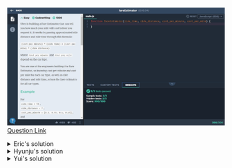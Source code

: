 ![(2019.11.16)fareEstimator](images/(2019.11.16)fareEstimator.jpg)
[Question Link](https://app.codesignal.com/company-challenges/uber/HNQwGHfKAoYsz9KX6)

<details>
<summary>Eric's solution</summary>
<p>

> ```js
> function fareEstimator(ride_time, ride_distance, cost_per_minute, cost_per_mile) {
>    let result = [];
>    for(let i=0; i<cost_per_minute.length; i++){
>        result.push(Number((ride_time * cost_per_minute[i] + ride_distance*cost_per_mile[i]).toFixed(2)));
>    }
>    return result;
>}
> ```
</p>
</details>

<details>
<summary>Hyunju's solution</summary>
<p>

> ```js
> function fareEstimator(ride_time, ride_distance, cost_per_minute, cost_per_mile) {
>    let output = [];
>    for(let i = 0; i < cost_per_minute.length; i++){
>        output.push((cost_per_minute[i]) * (ride_time) + (cost_per_mile[i]) * (ride_distance));
>    }
>    return output;
>}
> ```
</p>
</details>

<details>
<summary>Yui's solution</summary>
<p>
> ```js
>function fareEstimator(ride_time, ride_distance, cost_per_minute, cost_per_mile) {
>    let arr = [];
>    for(let i=0; i<cost_per_minute.length; i++) {
>        arr[i] = parseFloat((ride_time * cost_per_minute[i] + ride_distance * cost_per_mile[i]).toFixed(2));
>    }    
>    return arr;
> ```
</p>
</details>
